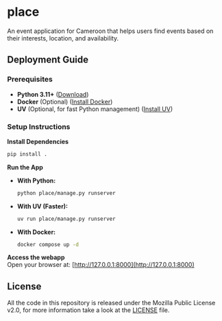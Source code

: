 # place

An event application for Cameroon that helps users find events based on their interests, location, and availability.

## Deployment Guide

### Prerequisites 

- **Python 3.11+** ([Download](https://python.org))  
- **Docker** (Optional) ([Install Docker](https://docs.docker.com/get-started/get-docker/))  
- **UV** (Optional, for fast Python management) ([Install UV](https://docs.astral.sh/uv/getting-started/installation/))  

### Setup Instructions

**Install Dependencies**  
  ```sh
  pip install .
  ```

**Run the App**  
  - **With Python:**  
    ```sh
    python place/manage.py runserver
    ```  
  - **With UV (Faster):**  
    ```sh
    uv run place/manage.py runserver
    ```  
  - **With Docker:**  
    ```sh
    docker compose up -d
    ```  

**Access the webapp**  
  Open your browser at: [http://127.0.0.1:8000](http://127.0.0.1:8000)

## License

All the code in this repository is released under the Mozilla Public License v2.0, for more information take a look at the [LICENSE](LICENSE) file.
